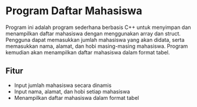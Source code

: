 # Program Daftar Mahasiswa

Program ini adalah program sederhana berbasis C++ untuk menyimpan dan menampilkan daftar mahasiswa dengan menggunakan array dan struct. Pengguna dapat memasukkan jumlah mahasiswa yang akan didata, serta memasukkan nama, alamat, dan hobi masing-masing mahasiswa. Program kemudian akan menampilkan daftar mahasiswa dalam format tabel.

## Fitur

- Input jumlah mahasiswa secara dinamis
- Input nama, alamat, dan hobi setiap mahasiswa
- Menampilkan daftar mahasiswa dalam format tabel
